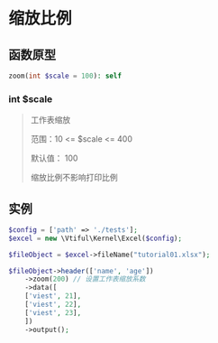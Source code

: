 # 缩放比例

## **函数原型**

```php
zoom(int $scale = 100): self
```

### **int $scale**

> 工作表缩放
>
> 范围：10 <= $scale <= 400
>
> 默认值： 100
>
> 缩放比例不影响打印比例



## **实例**

```php
$config = ['path' => './tests'];
$excel = new \Vtiful\Kernel\Excel($config);

$fileObject = $excel->fileName("tutorial01.xlsx");

$fileObject->header(['name', 'age'])
    ->zoom(200) // 设置工作表缩放系数
    ->data([
    ['viest', 21],
    ['viest', 22],
    ['viest', 23],
    ])
    ->output();
```

